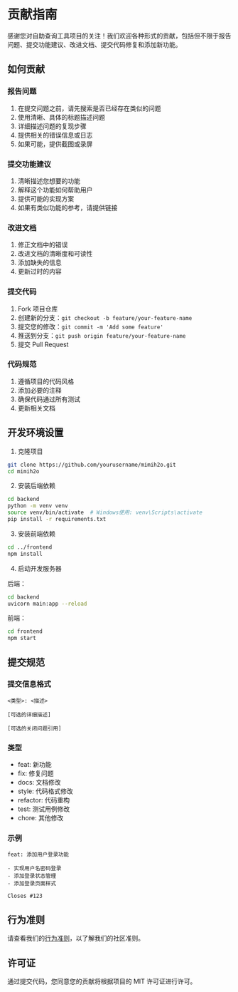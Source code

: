 # 贡献指南

感谢您对自助查询工具项目的关注！我们欢迎各种形式的贡献，包括但不限于报告问题、提交功能建议、改进文档、提交代码修复和添加新功能。

## 如何贡献

### 报告问题

1. 在提交问题之前，请先搜索是否已经存在类似的问题
2. 使用清晰、具体的标题描述问题
3. 详细描述问题的复现步骤
4. 提供相关的错误信息或日志
5. 如果可能，提供截图或录屏

### 提交功能建议

1. 清晰描述您想要的功能
2. 解释这个功能如何帮助用户
3. 提供可能的实现方案
4. 如果有类似功能的参考，请提供链接

### 改进文档

1. 修正文档中的错误
2. 改进文档的清晰度和可读性
3. 添加缺失的信息
4. 更新过时的内容

### 提交代码

1. Fork 项目仓库
2. 创建新的分支：`git checkout -b feature/your-feature-name`
3. 提交您的修改：`git commit -m 'Add some feature'`
4. 推送到分支：`git push origin feature/your-feature-name`
5. 提交 Pull Request

### 代码规范

1. 遵循项目的代码风格
2. 添加必要的注释
3. 确保代码通过所有测试
4. 更新相关文档

## 开发环境设置

1. 克隆项目
```bash
git clone https://github.com/yourusername/mimih2o.git
cd mimih2o
```

2. 安装后端依赖
```bash
cd backend
python -m venv venv
source venv/bin/activate  # Windows使用: venv\Scripts\activate
pip install -r requirements.txt
```

3. 安装前端依赖
```bash
cd ../frontend
npm install
```

4. 启动开发服务器

后端：
```bash
cd backend
uvicorn main:app --reload
```

前端：
```bash
cd frontend
npm start
```

## 提交规范

### 提交信息格式

```
<类型>: <描述>

[可选的详细描述]

[可选的关闭问题引用]
```

### 类型

- feat: 新功能
- fix: 修复问题
- docs: 文档修改
- style: 代码格式修改
- refactor: 代码重构
- test: 测试用例修改
- chore: 其他修改

### 示例

```
feat: 添加用户登录功能

- 实现用户名密码登录
- 添加登录状态管理
- 添加登录页面样式

Closes #123
```

## 行为准则

请查看我们的[行为准则](CODE_OF_CONDUCT.md)，以了解我们的社区准则。

## 许可证

通过提交代码，您同意您的贡献将根据项目的 MIT 许可证进行许可。 